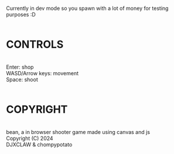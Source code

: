 <br> Currently in dev mode so you spawn with a lot of money for testing purposes :D
<br>
<br> <h1>CONTROLS</h1>
<br> Enter: shop
<br> WASD/Arrow keys: movement
<br> Space: shoot
<br> 
<br> <h1>COPYRIGHT</h1>
<br>bean, a in browser shooter game made using canvas and js
<br>    Copyright (C) 2024 
<br>DJXCLAW & chompypotato
